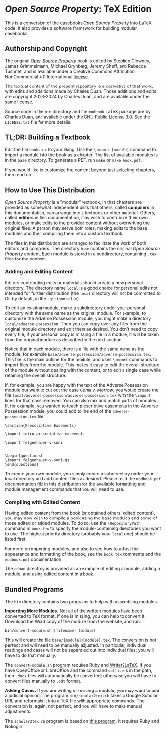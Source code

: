 # *Open Source Property*: TeX Edition

This is a conversion of the casebooks *Open Source Property* into LaTeX code. It
also provides a software framework for building modular casebooks.

## Authorship and Copyright

The original *[Open Source Property](https://opensourceproperty.org/)* book is
edited by Stephen Clowney, James Grimmelmann, Michael Grynberg, Jeremy Sheff,
and Rebecca Tushnet, and is available under a Creative Commons Attribution
NonCommercial 4.0 International
[license](https://creativecommons.org/licenses/by-nc/4.0/).

The textual content of the present repository is a derivative of that work, with
edits and additions made by Charles Duan. Those additions and edits are
copyright 2023-2024 by Charles Duan, and are available under the same license.

Source code in the `bin` directory and the `modbook` LaTeX package are by
Charles Duan, and available under the GNU Public License 3.0. See the
`LICENSE.txt` file for more details.

## TL;DR: Building a Textbook

Edit the file `book.tex` to your liking. Use the `\import [module]` command to
import a module into the book as a chapter. The list of available modules is in
the `base` directory. To generate a PDF, run `make` or `make book.pdf`.

If you would like to customize the content beyond just selecting chapters, then
read on.


## How to Use This Distribution

*Open Source Property* is a "modular" textbook, in that chapters are provided
as somewhat independent units that others, called **compilers** in this
documentation, can arrange into a textbook or other material. Others, called
**editors** in this documentation, may wish to contribute their own modules, or
make edits to the provided content without overwriting the original files. A
person may serve both roles, making edits to the base modules and then
compiling them into a custom textbook.

The files in this distribution are arranged to facilitate the work of both
editors and compilers. The directory `base` contains the original *Open Source
Property* content. Each module is stored in a subdirectory, containing `.tex`
files for the content.

### Adding and Editing Content

Editors contributing edits or materials should create a new personal directory.
The directory name `local` is a good choice for personal edits not intended for
further distribution (the `local` directory will not be committed to Git by
default, in the `.gitignore` file).

To edit an existing module, make a subdirectory under your personal directory
with the same name as the original module. For example, to customize the
Adverse Possession module, you might make a directory
`local/adverse-possession`. Then you can copy over any files from the original
module directory and edit them as desired. You don't need to copy every file; if
your personal copy is missing a file in a module, it will be taken from the
original module as described in the next section.

Notice that in each module, there is a file with the same name as the module,
for example `base/adverse-possession/adverse-possession.tex`. This file is the
main outline for the module, and uses `\import` commands to import files from
the module. This makes it easy to edit the overall structure of the module
without dealing with the content, or to edit a single case while retaining the
overall structure.

If, for example, you are happy with the text of the Adverse Possession module
but want to cut out the case *Cahill v. Morrow*, you would create the file
`local/adverse-possession/adverse-possession.tex` with the `\import` lines for
that case removed. You can also mix and match parts of modules. If, for example,
you wanted to teach prescriptive easements in the Adverse Possession module, you
could add to the end of the `adverse-possession.tex` file:
```{tex}
\section{Prescriptive Easements}

\import intro-prescriptive-easements

\import felgenhauer-v-soni


\begin{questions}
\import felgenhauer-v-soni-qs
\end{questions}
```

To create your own module, you simply create a subdirectory under your local
directory and add content files as desired. Please read the `modbook.pdf`
documentation file in this distribution for the available formatting and module
management commands that you will need to use.

### Compiling with Edited Content

Having edited content from the book (or obtained others' edited content), you
may now wish to compile a book using the base modules and some of those edited
or added modules. To do so, use the `\RepositoryPath` command in `book.tex` to
specify the module-containing directories you want to use. The highest priority
directory (probably your `local` one) should be listed first.

For more on importing modules, and also to see how to adjust the appearance and
formatting of the book, see the `book.tex` comments and the `modbook.pdf`
documentation.

The `cduan` directory is provided as an example of editing a module, adding a
module, and using edited content in a book.


## Bundled Programs

The `bin` directory contains two programs to help with assembling modules.

**Importing More Modules.** Not all of the written modules have been
converted to TeX format. If one is missing, you can help to convert it. Download
the Word copy of the module from the website, and run:
```
bin/convert-module.sh [filename] [module]
```
This will create the file `base/[module]/[module].tex`. The conversion is not
perfect and will need to be manually adjusted. In particular, individual
readings and cases will not be separated out into individual files; you will
have to do that manually.

The `convert-module.sh` program requires Ruby and
[Writer2LaTeX](https://writer2latex.sourceforge.net/). If you have OpenOffice or
LibreOffice and the command `soffice` is in the path, then `.docx` files will
automatically be converted; otherwise you will have to convert files manually to
`.odt` format.


**Adding Cases.** If you are writing or revising a module, you may want to add a
judicial opinion. The program `bin/scholar2tex.rb` takes a Google Scholar URL
and reformats it into a TeX file with appropriate commands. The conversion is,
again, not perfect, and you will have to make manual adjustments.

The `scholar2tex.rb` program is based on [this
program](https://github.com/charlesduan/scholar2tex). It requires Ruby and
Nokogiri.
